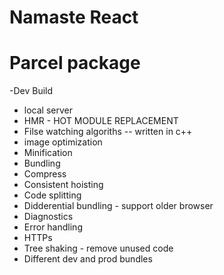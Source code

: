 # Namaste React

 # Parcel package

 -Dev Build
 - local server
 - HMR - HOT MODULE REPLACEMENT
 - Filse watching algoriths -- written in c++
 - image optimization
 - Minification
 - Bundling
 - Compress
 - Consistent hoisting
 - Code splitting
 - Didderential bundling - support older browser
 - Diagnostics
 - Error handling
 - HTTPs
 - Tree shaking - remove unused code
 - Different dev and prod bundles
 